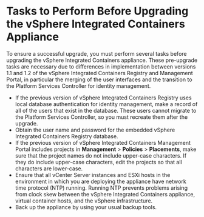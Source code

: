 # Tasks to Perform Before Upgrading the vSphere Integrated Containers Appliance #

To ensure a successful upgrade, you must perform several tasks before upgrading the vSphere Integrated Containers appliance. These pre-upgrade tasks are necessary due to differences in implementation between versions 1.1 and 1.2 of the vSphere Integrated Containers Registry and Management Portal, in particular the merging of the user interfaces and the transition to the Platform Services Controller for identity management.

- If the previous version of vSphere Integrated Containers Registry uses local database authentication for identity management, make a record of all of the users that exist in the database. These users cannot migrate to the Platform Services Controller, so you must recreate them after the upgrade.
- Obtain the user name and password for the embedded vSphere Integrated Containers Registry database.
- If the previous version of vSphere Integrated Containers Management Portal includes projects in **Management** > **Policies** > **Placements**, make sure that the project names do not include upper-case characters. If they do include upper-case characters, edit the projects so that all characters are lower-case.
- Ensure that all vCenter Server instances and ESXi hosts in the environment in which you are deploying the appliance have network time protocol (NTP) running. Running NTP prevents problems arising from clock skew between the vSphere Integrated Containers appliance, virtual container hosts, and the vSphere infrastructure.
- Back up the appliance by using your usual backup tools.